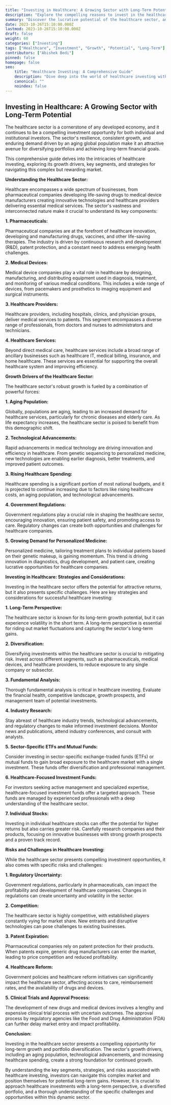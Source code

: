 ```yaml
---
title: "Investing in Healthcare: A Growing Sector with Long-Term Potential"
description: "Explore the compelling reasons to invest in the healthcare sector, covering its growth drivers, key segments, and strategies for successful portfolio diversification."
summary: "Discover the lucrative potential of the healthcare sector, analyzing its growth drivers, key segments, and investment strategies for long-term success."
date: 2023-10-26T15:10:00.000Z
lastmod: 2023-10-26T15:10:00.000Z
draft: false
weight: 60
categories: ["Investing"]
tags: ["Healthcare", "Investment", "Growth", "Potential", "Long-Term"]
contributors: ["Abishek Bedi"]
pinned: false
homepage: false
seo:
    title: "Healthcare Investing: A Comprehensive Guide"
    description: "Dive deep into the world of healthcare investing with this detailed guide, exploring its growth drivers, key segments, and investment strategies."
    canonical: "" 
    noindex: false
---
```


## Investing in Healthcare: A Growing Sector with Long-Term Potential

The healthcare sector is a cornerstone of any developed economy, and it continues to be a compelling investment opportunity for both individual and institutional investors. The sector's resilience, consistent growth, and enduring demand driven by an aging global population make it an attractive avenue for diversifying portfolios and achieving long-term financial goals. 

This comprehensive guide delves into the intricacies of healthcare investing, exploring its growth drivers, key segments, and strategies for navigating this complex but rewarding market.

**Understanding the Healthcare Sector:**

Healthcare encompasses a wide spectrum of businesses, from pharmaceutical companies developing life-saving drugs to medical device manufacturers creating innovative technologies and healthcare providers delivering essential medical services. The sector's vastness and interconnected nature make it crucial to understand its key components:

**1. Pharmaceuticals:**

Pharmaceutical companies are at the forefront of healthcare innovation, developing and manufacturing drugs, vaccines, and other life-saving therapies.  The industry is driven by continuous research and development (R&D), patent protection, and a constant need to address emerging health challenges. 

**2. Medical Devices:**

Medical device companies play a vital role in healthcare by designing, manufacturing, and distributing equipment used in diagnosis, treatment, and monitoring of various medical conditions.  This includes a wide range of devices, from pacemakers and prosthetics to imaging equipment and surgical instruments.

**3. Healthcare Providers:**

Healthcare providers, including hospitals, clinics, and physician groups, deliver medical services to patients. This segment encompasses a diverse range of professionals, from doctors and nurses to administrators and technicians.

**4. Healthcare Services:**

Beyond direct medical care, healthcare services include a broad range of ancillary businesses such as healthcare IT, medical billing, insurance, and home healthcare.  These services are essential for supporting the overall healthcare system and improving efficiency.

**Growth Drivers of the Healthcare Sector:**

The healthcare sector's robust growth is fueled by a combination of powerful forces:

**1. Aging Population:**

Globally, populations are aging, leading to an increased demand for healthcare services, particularly for chronic diseases and elderly care. As life expectancy increases, the healthcare sector is poised to benefit from this demographic shift.

**2. Technological Advancements:**

Rapid advancements in medical technology are driving innovation and efficiency in healthcare. From genetic sequencing to personalized medicine, new technologies are enabling earlier diagnosis, better treatments, and improved patient outcomes.

**3. Rising Healthcare Spending:**

Healthcare spending is a significant portion of most national budgets, and it is projected to continue increasing due to factors like rising healthcare costs, an aging population, and technological advancements.

**4. Government Regulations:**

Government regulations play a crucial role in shaping the healthcare sector, encouraging innovation, ensuring patient safety, and promoting access to care.  Regulatory changes can create both opportunities and challenges for healthcare companies.

**5. Growing Demand for Personalized Medicine:**

Personalized medicine, tailoring treatment plans to individual patients based on their genetic makeup, is gaining momentum. This trend is driving innovation in diagnostics, drug development, and patient care, creating lucrative opportunities for healthcare companies.

**Investing in Healthcare: Strategies and Considerations:**

Investing in the healthcare sector offers the potential for attractive returns, but it also presents specific challenges.  Here are key strategies and considerations for successful healthcare investing:

**1. Long-Term Perspective:**

The healthcare sector is known for its long-term growth potential, but it can experience volatility in the short term.  A long-term perspective is essential for riding out market fluctuations and capturing the sector's long-term gains.

**2. Diversification:**

Diversifying investments within the healthcare sector is crucial to mitigating risk.  Invest across different segments, such as pharmaceuticals, medical devices, and healthcare providers, to reduce exposure to any single company or subsector.

**3. Fundamental Analysis:**

Thorough fundamental analysis is critical in healthcare investing.  Evaluate the financial health, competitive landscape, growth prospects, and management team of potential investments.

**4. Industry Research:**

Stay abreast of healthcare industry trends, technological advancements, and regulatory changes to make informed investment decisions.  Monitor news and publications, attend industry conferences, and consult with analysts.

**5. Sector-Specific ETFs and Mutual Funds:**

Consider investing in sector-specific exchange-traded funds (ETFs) or mutual funds to gain broad exposure to the healthcare market with a single investment.  These funds offer diversification and professional management.

**6. Healthcare-Focused Investment Funds:**

For investors seeking active management and specialized expertise, healthcare-focused investment funds offer a targeted approach.  These funds are managed by experienced professionals with a deep understanding of the healthcare sector.

**7. Individual Stocks:**

Investing in individual healthcare stocks can offer the potential for higher returns but also carries greater risk.  Carefully research companies and their products, focusing on innovative businesses with strong growth prospects and a proven track record.

**Risks and Challenges in Healthcare Investing:**

While the healthcare sector presents compelling investment opportunities, it also comes with specific risks and challenges:

**1. Regulatory Uncertainty:**

Government regulations, particularly in pharmaceuticals, can impact the profitability and development of healthcare companies.  Changes in regulations can create uncertainty and volatility in the sector.

**2. Competition:**

The healthcare sector is highly competitive, with established players constantly vying for market share.  New entrants and disruptive technologies can pose challenges to existing businesses.

**3. Patent Expiration:**

Pharmaceutical companies rely on patent protection for their products.  When patents expire, generic drug manufacturers can enter the market, leading to price competition and reduced profitability.

**4. Healthcare Reform:**

Government policies and healthcare reform initiatives can significantly impact the healthcare sector, affecting access to care, reimbursement rates, and the availability of drugs and devices.

**5. Clinical Trials and Approval Process:**

The development of new drugs and medical devices involves a lengthy and expensive clinical trial process with uncertain outcomes.  The approval process by regulatory agencies like the Food and Drug Administration (FDA) can further delay market entry and impact profitability.

**Conclusion:**

Investing in the healthcare sector presents a compelling opportunity for long-term growth and portfolio diversification. The sector's growth drivers, including an aging population, technological advancements, and increasing healthcare spending, create a strong foundation for continued growth.

By understanding the key segments, strategies, and risks associated with healthcare investing, investors can navigate this complex market and position themselves for potential long-term gains. However, it is crucial to approach healthcare investments with a long-term perspective, a diversified portfolio, and a thorough understanding of the specific challenges and opportunities within this dynamic sector. 

